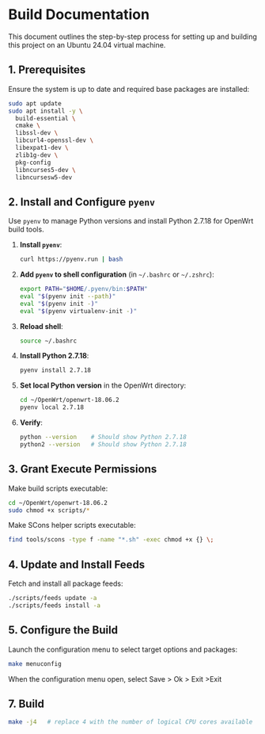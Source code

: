 # Build Documentation

This document outlines the step-by-step process for setting up and building this project on an Ubuntu 24.04 virtual machine.

## 1. Prerequisites

Ensure the system is up to date and required base packages are installed:

```bash
sudo apt update
sudo apt install -y \
  build-essential \
  cmake \
  libssl-dev \
  libcurl4-openssl-dev \
  libexpat1-dev \
  zlib1g-dev \
  pkg-config
  libncurses5-dev \
  libncursesw5-dev
````

## 2. Install and Configure `pyenv`

Use `pyenv` to manage Python versions and install Python 2.7.18 for OpenWrt build tools.

1. **Install `pyenv`**:

   ```bash
   curl https://pyenv.run | bash
   ```

2. **Add `pyenv` to shell configuration** (in `~/.bashrc` or `~/.zshrc`):

   ```bash
   export PATH="$HOME/.pyenv/bin:$PATH"
   eval "$(pyenv init --path)"
   eval "$(pyenv init -)"
   eval "$(pyenv virtualenv-init -)"
   ```

3. **Reload shell**:

   ```bash
   source ~/.bashrc
   ```

4. **Install Python 2.7.18**:

   ```bash
   pyenv install 2.7.18
   ```

5. **Set local Python version** in the OpenWrt directory:

   ```bash
   cd ~/OpenWrt/openwrt-18.06.2
   pyenv local 2.7.18
   ```

6. **Verify**:

   ```bash
   python --version    # Should show Python 2.7.18
   python2 --version   # Should show Python 2.7.18
   ```

## 3. Grant Execute Permissions

Make build scripts executable:

```bash
cd ~/OpenWrt/openwrt-18.06.2
sudo chmod +x scripts/*
```

Make SCons helper scripts executable:

```bash
find tools/scons -type f -name "*.sh" -exec chmod +x {} \;
```

## 4. Update and Install Feeds

Fetch and install all package feeds:

```bash
./scripts/feeds update -a
./scripts/feeds install -a
```

## 5. Configure the Build

Launch the configuration menu to select target options and packages:

```bash
make menuconfig
```

When the configuration menu open, select Save > Ok > Exit >Exit

## 7. Build 

```bash
make -j4   # replace 4 with the number of logical CPU cores available
```

